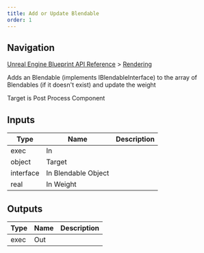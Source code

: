 ```yaml
---
title: Add or Update Blendable
order: 1
---
```

## Navigation

[Unreal Engine Blueprint API Reference](https://dev.epicgames.com/documentation/en-us/unreal-engine/BlueprintAPI) > [Rendering](https://dev.epicgames.com/documentation/en-us/unreal-engine/BlueprintAPI/Rendering)

Adds an Blendable (implements IBlendableInterface) to the array of Blendables (if it doesn't exist) and update the weight

Target is Post Process Component

## Inputs

| Type | Name | Description |
| --- | --- | --- |
| exec | In |  |
| object | Target |  |
| interface | In Blendable Object |  |
| real | In Weight |  |

## Outputs

| Type | Name | Description |
| --- | --- | --- |
| exec | Out |  |
